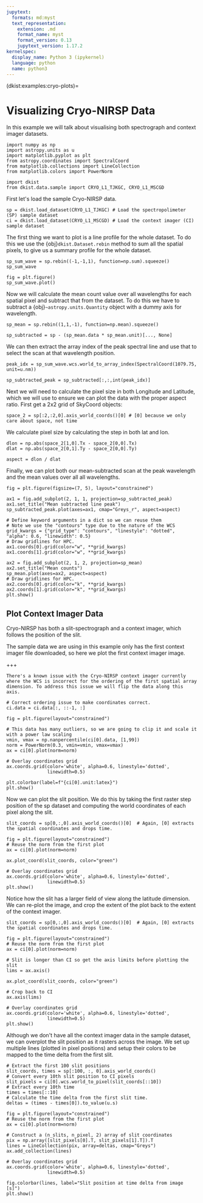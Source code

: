 ```yaml
---
jupytext:
  formats: md:myst
  text_representation:
    extension: .md
    format_name: myst
    format_version: 0.13
    jupytext_version: 1.17.2
kernelspec:
  display_name: Python 3 (ipykernel)
  language: python
  name: python3
---
```


(dkist:examples:cryo-plots)=
# Visualizing Cryo-NIRSP Data

In this example we will talk about visualising both spectrograph and context imager datasets.

```{code-cell} ipython3
import numpy as np
import astropy.units as u
import matplotlib.pyplot as plt
from astropy.coordinates import SpectralCoord
from matplotlib.collections import LineCollection
from matplotlib.colors import PowerNorm

import dkist
from dkist.data.sample import CRYO_L1_TJKGC, CRYO_L1_MSCGD
```

First let's load the sample Cryo-NIRSP data.

```{code-cell} ipython3
sp = dkist.load_dataset(CRYO_L1_TJKGC) # Load the spectropolimeter (SP) sample dataset
ci = dkist.load_dataset(CRYO_L1_MSCGD) # Load the context imager (CI) sample dataset
```

The first thing we want to plot is a line profile for the whole dataset.
To do this we use the {obj}`dkist.Dataset.rebin` method to sum all the spatial pixels, to give us a summary profile for the whole dataset.

```{code-cell} ipython3
sp_sum_wave = sp.rebin((-1,-1,1), function=np.sum).squeeze()
sp_sum_wave
```

```{code-cell} ipython3
fig = plt.figure()
sp_sum_wave.plot()
```

Now we will calculate the mean count value over all wavelengths for each spatial pixel and subtract that from the dataset.
To do this we have to subtract a {obj}`~astropy.units.Quantity` object with a dummy axis for wavelength.

```{code-cell} ipython3
sp_mean = sp.rebin((1,1,-1), function=np.mean).squeeze()
```

```{code-cell} ipython3
sp_subtracted = sp - (sp_mean.data * sp_mean.unit)[..., None]
```

We can then extract the array index of the peak spectral line and use that to select the scan at that wavelength position.

```{code-cell} ipython3
peak_idx = sp_sum_wave.wcs.world_to_array_index(SpectralCoord(1079.75, unit=u.nm))

sp_subtracted_peak = sp_subtracted[:,:,int(peak_idx)]
```

Next we will need to calculate the pixel size in both Longitude and Latitude, which we will use to ensure we can plot the data with the proper aspect ratio.
First get a 2x2 grid of SkyCoord objects:

```{code-cell} ipython3
space_2 = sp[:2,:2,0].axis_world_coords()[0] # [0] because we only care about space, not time
```

 We calculate pixel size by calculating the step in both lat and lon.

```{code-cell} ipython3
dlon = np.abs(space_2[1,0].Tx - space_2[0,0].Tx)
dlat = np.abs(space_2[0,1].Ty - space_2[0,0].Ty)

aspect = dlon / dlat
```

Finally, we can plot both our mean-subtracted scan at the peak wavelength and the mean values over all all wavelengths.

```{code-cell} ipython3
fig = plt.figure(figsize=(7, 5), layout="constrained")

ax1 = fig.add_subplot(2, 1, 1, projection=sp_subtracted_peak)
ax1.set_title("Mean subtracted line peak")
sp_subtracted_peak.plot(axes=ax1, cmap="Greys_r", aspect=aspect)

# Define keyword arguments in a dict so we can reuse them
# Note we use the "contours" type due to the nature of the WCS
grid_kwargs = {"grid_type": "contours", "linestyle": "dotted", "alpha": 0.6, "linewidth": 0.5}
# Draw gridlines for HPC.
ax1.coords[0].grid(color="w", **grid_kwargs)
ax1.coords[1].grid(color="w", **grid_kwargs)

ax2 = fig.add_subplot(2, 1, 2, projection=sp_mean)
ax2.set_title("Mean counts")
sp_mean.plot(axes=ax2, aspect=aspect)
# Draw gridlines for HPC.
ax2.coords[0].grid(color="k", **grid_kwargs)
ax2.coords[1].grid(color="k", **grid_kwargs)
plt.show()
```

## Plot Context Imager Data

Cryo-NIRSP has both a slit-spectrograph and a context imager, which follows the position of the slit.

The sample data we are using in this example only has the first context imager file downloaded, so here we plot the first context imager image.

+++

```{note}
There's a known issue with the Cryo-NIRSP context imager currently where the WCS is incorrect for the ordering of the first spatial array dimension. To address this issue we will flip the data along this axis.
```

```{code-cell} ipython3
# Correct ordering issue to make coordinates correct.
ci.data = ci.data[:, ::-1, :]
```

```{code-cell} ipython3
fig = plt.figure(layout="constrained")

# This data has many outliers, so we are going to clip it and scale it with a power law scaling
vmin, vmax = np.nanpercentile(ci[0].data, [1,99])
norm = PowerNorm(0.3, vmin=vmin, vmax=vmax)
ax = ci[0].plot(norm=norm)

# Overlay coordinates grid
ax.coords.grid(color='white', alpha=0.6, linestyle='dotted',
               linewidth=0.5)

plt.colorbar(label=f"{ci[0].unit:latex}")
plt.show()
```

Now we can plot the slit position. We do this by taking the first raster step position of the sp dataset and computing the world coordinates of each pixel along the slit.

```{code-cell} ipython3
slit_coords = sp[0,:,0].axis_world_coords()[0]  # Again, [0] extracts the spatial coordinates and drops time.

fig = plt.figure(layout="constrained")
# Reuse the norm from the first plot
ax = ci[0].plot(norm=norm)

ax.plot_coord(slit_coords, color="green")

# Overlay coordinates grid
ax.coords.grid(color='white', alpha=0.6, linestyle='dotted',
               linewidth=0.5)
plt.show()
```

Notice how the slit has a larger field of view along the latitude dimension. We can re-plot the image, and crop the extent of the plot back to the extent of the context imager.

```{code-cell} ipython3
slit_coords = sp[0,:,0].axis_world_coords()[0]  # Again, [0] extracts the spatial coordinates and drops time.

fig = plt.figure(layout="constrained")
# Reuse the norm from the first plot
ax = ci[0].plot(norm=norm)

# Slit is longer than CI so get the axis limits before plotting the slit
lims = ax.axis()

ax.plot_coord(slit_coords, color="green")

# Crop back to CI
ax.axis(lims)

# Overlay coordinates grid
ax.coords.grid(color='white', alpha=0.6, linestyle='dotted',
               linewidth=0.5)
plt.show()
```

Although we don't have all the context imager data in the sample dataset, we can overplot the slit position as it rasters across the image.
We set up multiple lines (plotted in pixel positions) and setup their colors to be mapped to the time delta from the first slit.

```{code-cell} ipython3
# Extract the first 100 slit positions
slit_coords, times = sp[:100, :, 0].axis_world_coords()
# Convert every 10th slit position to CI pixels
slit_pixels = ci[0].wcs.world_to_pixel(slit_coords[::10])
# Extract every 10th time
times = times[::10]
# Calculate the time delta from the first slit time.
deltas = (times - times[0]).to_value(u.s)
```

```{code-cell} ipython3
fig = plt.figure(layout="constrained")
# Reuse the norm from the first plot
ax = ci[0].plot(norm=norm)

# Construct a (n_slits, n_pixel, 2) array of slit coordinates
pix = np.array([slit_pixels[0].T, slit_pixels[1].T]).T
lines = LineCollection(pix, array=deltas, cmap="Greys")
ax.add_collection(lines)

# Overlay coordinates grid
ax.coords.grid(color='white', alpha=0.6, linestyle='dotted',
               linewidth=0.5)

fig.colorbar(lines, label="Slit position at time delta from image [s]")
plt.show()
```
